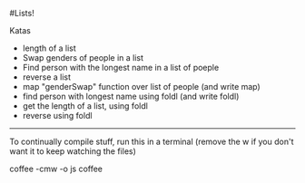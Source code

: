 #Lists!

Katas

* length of a list
* Swap genders of people in a list
* Find person with the longest name in a list of poeple
* reverse a list
* map "genderSwap" function over list of people (and write map)
* find person with longest name using foldl (and write foldl)
* get the length of a list, using foldl
* reverse using foldl

---

To continually compile stuff, run this in a terminal (remove the w if you don't want it to keep watching the files)

coffee -cmw -o js coffee
